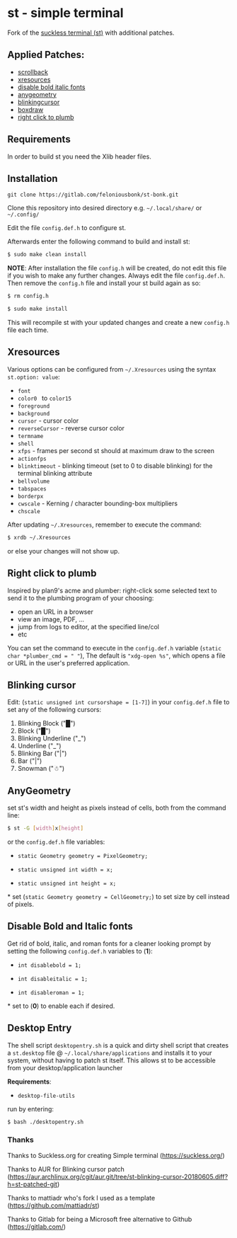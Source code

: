 # st - simple terminal
Fork of the [suckless terminal (st)](https://st.suckless.org/) with additional patches.

## Applied Patches:
- [scrollback](https://st.suckless.org/patches/scrollback/)
- [xresources](https://st.suckless.org/patches/xresources/)
- [disable bold italic fonts](https://st.suckless.org/patches/disable_bold_italic_fonts/)
- [anygeometry](https://st.suckless.org/patches/anygeometry/)
- [blinkingcursor](https://aur.archlinux.org/cgit/aur.git/tree/st-blinking-cursor-20180605.diff?h=st-patched-git)
- [boxdraw](https://st.suckless.org/patches/boxdraw/)
- [right click to plumb](https://st.suckless.org/patches/right_click_to_plumb/)

## Requirements
In order to build st you need the Xlib header files.

## Installation

`git clone https://gitlab.com/feloniousbonk/st-bonk.git` 

Clone this repository into desired directory e.g. `~/.local/share/` or `~/.config/`

Edit the file `config.def.h` to configure st.

Afterwards enter the following command to build and install st:
```bash
$ sudo make clean install
```
**NOTE**: After installation the file `config.h` will be created, do not edit this file if you wish to make any further changes. Always edit the file `config.def.h`. Then remove the `config.h` file and install your st build again as so:

```bash
$ rm config.h

$ sudo make install
```
This will recompile st with your updated changes and create a new `config.h` file each time.

## Xresources
Various options can be configured from `~/.Xresources` using the syntax `st.option: value`:
- `font`
- `color0 ` to `color15`
- `foreground`
- `background`
- `cursor` - cursor color
- `reverseCursor` - reverse cursor color
- `termname`
- `shell`
- `xfps` - frames per second st should at maximum draw to the screen
- `actionfps`
- `blinktimeout` - blinking timeout (set to 0 to disable blinking) for the terminal blinking attribute
- `bellvolume`
- `tabspaces`
- `borderpx`
- `cwscale` - Kerning / character bounding-box multipliers
- `chscale`

After updating `~/.Xresources`, remember to execute the command:
```bash
$ xrdb ~/.Xresources
```
or else your changes will not show up.

## Right click to plumb

Inspired by plan9's acme and plumber: right-click some selected text to send it to the plumbing program of your choosing:
  
- open an URL in a browser
- view an image, PDF, ...
- jump from logs to editor, at the specified line/col
- etc

You can set the command to execute in the `config.def.h` variable (`static char *plumber_cmd = " "`), The default is `"xdg-open %s"`, which opens a file or URL in the user's preferred application.

## Blinking cursor
Edit: (`static unsigned int cursorshape = [1-7]`) in your `config.def.h` file to set any of the following cursors: 

  1. Blinking Block ("█")
  2. Block ("█")
  3. Blinking Underline ("_")
  4. Underline ("_")
  5. Blinking Bar ("|")
  6. Bar ("|")
  7. Snowman ("☃")

## AnyGeometry
set st's width and height as pixels instead of cells, both from the command line:
```bash
$ st -G [width]x[height]
```
or the `config.def.h` file variables: 
 
 * `static Geometry geometry = PixelGeometry;` 
 
 * `static unsigned int width = x;` 
 
 * `static unsigned int height = x;`

\* set (`static Geometry geometry = CellGeometry;`) to set size by cell instead of pixels.

## Disable Bold and Italic fonts
Get rid of bold, italic, and roman fonts for a cleaner looking prompt by setting the following `config.def.h` variables to (**1**):

  * `int disablebold = 1;`

  * `int disableitalic = 1;`

  * `int disableroman = 1;`

\* set to (**0**) to enable each if desired.

## Desktop Entry
The shell script `desktopentry.sh` is a quick and dirty shell script that creates a `st.desktop` file @ `~/.local/share/applications`
and installs it to your system, without having to patch st itself. This allows st to be accessible from your desktop/application launcher

**Requirements**:  

  * `desktop-file-utils`

run by entering:
```bash
$ bash ./desktopentry.sh
``` 

### Thanks
Thanks to Suckless.org for creating Simple terminal (https://suckless.org/)

Thanks to AUR for Blinking cursor patch (https://aur.archlinux.org/cgit/aur.git/tree/st-blinking-cursor-20180605.diff?h=st-patched-git)

Thanks to mattiadr who's fork I used as a template (https://github.com/mattiadr/st)

Thanks to Gitlab for being a Microsoft free alternative to Github (https://gitlab.com/)
